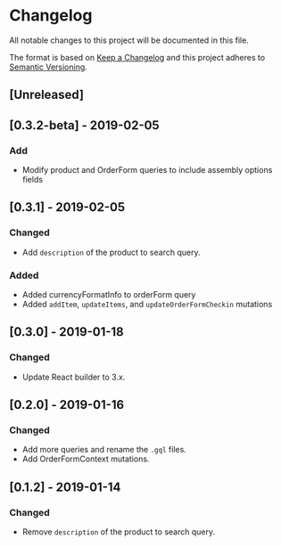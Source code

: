 # Changelog

All notable changes to this project will be documented in this file.

The format is based on [Keep a Changelog](http://keepachangelog.com/en/1.0.0/)
and this project adheres to [Semantic Versioning](http://semver.org/spec/v2.0.0.html).

## [Unreleased]

## [0.3.2-beta] - 2019-02-05
### Add
- Modify product and OrderForm queries to include assembly options fields

## [0.3.1] - 2019-02-05
### Changed
- Add `description` of the product to search query.

### Added
- Added currencyFormatInfo to orderForm query
- Added `addItem`, `updateItems`, and `updateOrderFormCheckin` mutations

## [0.3.0] - 2019-01-18
### Changed
- Update React builder to 3.x. 

## [0.2.0] - 2019-01-16
### Changed
- Add more queries and rename the `.gql` files.
- Add OrderFormContext mutations.

## [0.1.2] - 2019-01-14
### Changed
- Remove `description` of the product to search query.